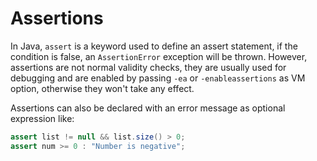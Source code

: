 # Assertions

In Java, `assert` is a keyword used to define an assert statement, if the condition is false, an `AssertionError` exception will be thrown. However, assertions are not normal validity checks, they are usually used for debugging and are enabled by passing `-ea` or `-enableassertions` as VM option, otherwise they won't take any effect.

Assertions can also be declared with an error message as optional expression like:

```java
assert list != null && list.size() > 0;
assert num >= 0 : "Number is negative";
```
